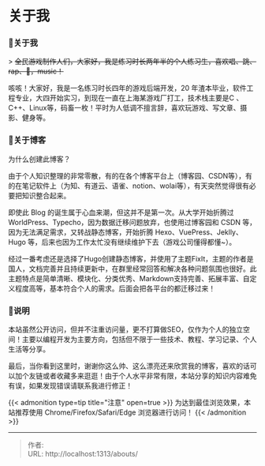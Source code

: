 # 关于我


### 🎉关于我

&gt; ~~全民游戏制作人们，大家好，我是练习时长两年半的个人练习生，喜欢唱、跳、rap、🏀，music！~~

咳咳！大家好，我是一名练习时长四年的游戏后端开发，20 年渣本毕业，软件工程专业，大四开始实习，到现在一直在上海某游戏厂打工，技术栈主要是C 、C&#43;&#43;、Linux等，码畜一枚！平时为人低调不擅言辞，喜欢玩游戏、写文章、摄影、健身等。

### 💎关于博客

为什么创建此博客？

由于个人知识整理的非常零散，有的在各个博客平台上（博客园、CSDN等），有的在笔记软件上（为知、有道云、语雀、notion、wolai等），有天突然觉得很有必要把知识整合起来。

即使此 Blog 的诞生属于心血来潮，但这并不是第一次。从大学开始折腾过 WorldPress、Typecho，因为数据迁移问题放弃，也使用过博客园和 CSDN 等，因为无法满足需求，又转战静态博客，开始折腾 Hexo、VuePress、Jeklly、Hugo 等，后来也因为工作太忙没有继续维护下去（游戏公司懂得都懂~）。

经过一番考虑还是选择了Hugo创建静态博客，并使用了主题FixIt，主题的作者是国人，文档完善并且持续更新中，在群里经常回答和解决各种问题氛围也很好。此主题特点是简单清晰、模块化、分类优秀、Markdown支持完善、拓展丰富、自定义程度高等，基本符合个人的需求。后面会把各平台的都迁移过来！

### 📌说明

本站虽然公开访问，但并不注重访问量，更不打算做SEO，仅作为个人的独立空间！主要以编程开发为主要方向，包括但不限于一些技术、教程、学习记录、个人生活等分享。

最后，当你看到这里时，谢谢你这么帅、这么漂亮还来欣赏我的博客，喜欢的话可以加个友链或者收藏多来逛逛！由于个人水平非常有限，本站分享的知识内容难免有误，如果发现错误请联系我进行修正！


{{&lt; admonition type=tip title=&#34;注意&#34; open=true &gt;}}
为达到最佳浏览效果，本站推荐使用 Chrome/Firefox/Safari/Edge 浏览器进行访问！
{{&lt; /admonition &gt;}}

---

> 作者:   
> URL: http://localhost:1313/abouts/  

